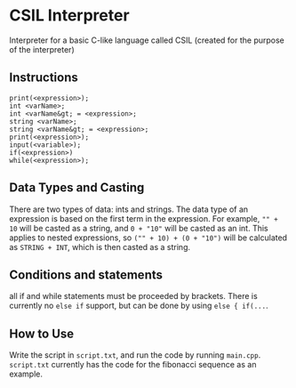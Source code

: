 # CSIL Interpreter
Interpreter for a basic C-like language called CSIL (created for the purpose of the interpreter)
## Instructions
`print(<expression>);` \
`int <varName>;` \
`int <varName&gt; = <expression>;` \
`string <varName>;` \
`string <varName&gt; = <expression>;` \
`print(<expression>);` \
`input(<variable>);` \
`if(<expression>)` \
`while(<expression>);` 
## Data Types and Casting
There are two types of data: ints and strings. The data type of an expression is
based on the first term in the expression. For example, `"" + 10` will be casted as
a string, and `0 + "10"` will be casted as an int. This applies to nested expressions, so
`("" + 10) + (0 + "10")` will be calculated as `STRING + INT`, which is then casted as a string.

## Conditions and statements
all if and while statements must be proceeded by brackets. There is currently no `else if` support,
but can be done by using `else { if(...`.

## How to Use
Write the script in `script.txt`, and run the code by running `main.cpp`. `script.txt`
currently has the code for the fibonacci sequence as an example.
